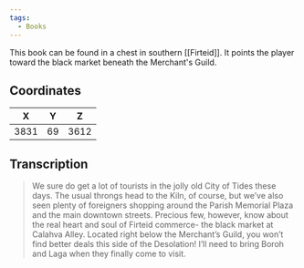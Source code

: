 ```yaml
---
tags:
  - Books
---
```


This book can be found in a chest in southern [[Firteid]]. It points the player toward the black market beneath the Merchant's Guild.

## Coordinates
| **X** | **Y** | **Z** |
| :---: | :---: | :---: |
| 3831  |  69   | 3612  |

## Transcription
> We sure do get a lot of tourists in the jolly old City of Tides these days. The usual throngs head to the Kiln, of course, but we’ve also seen plenty of foreigners shopping around the Parish Memorial Plaza and the main downtown streets. Precious few, however, know about the real heart and soul of Firteid commerce- the black market at Calahva Alley. Located right below the Merchant’s Guild, you won’t find better deals this side of the Desolation! I’ll need to bring Boroh and Laga when they finally come to visit.
